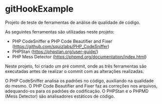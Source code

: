 # gitHookExample

Projeto de teste de ferramentas de análise de qualidade de código.

As seguintes ferramentas são utilizadas neste projeto:
* PHP CodeSniffer e PHP Code Beautifier and Fixer (https://github.com/squizlabs/PHP_CodeSniffer)
* PHPStan (https://phpstan.org/user-guide/)
* PHP Mess Detector (https://phpmd.org/documentation/index.html)

Neste projeto, foi criado um pré commit, onde as três ferramentas são executadas antes de realizar o commit com as alterações realizadas.

O PHP CodeSniffer analisa os padrões no código, auxiliando na qualidade do mesmo. 
O PHP Code Beautifier and Fixer faz as correções nos arquivos, adequando-os para os padrões de codificação.
O PHPStan e o PHPMD (Mess Detector) são analisadores estáticos de código.
